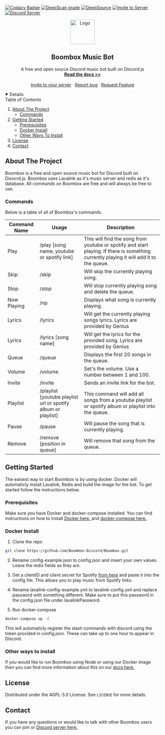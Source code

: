 [![Codacy Badge](https://app.codacy.com/project/badge/Grade/12aec9b09d3442db9d72b07f5988a8e0)](https://www.codacy.com/gh/Boombox-Discord/Boombox/dashboard?utm_source=github.com&utm_medium=referral&utm_content=Boombox-Discord/Boombox&utm_campaign=Badge_Grade)
[![DeepScan grade](https://deepscan.io/api/teams/11492/projects/14622/branches/276517/badge/grade.svg)](https://deepscan.io/dashboard#view=project&tid=11492&pid=14622&bid=276517)
[![DeepSource](https://deepsource.io/gh/Boombox-Discord/Boombox.svg/?label=active+issues&show_trend=true&token=aWXhwOLYoOTzXhDTc8mNzvRk)](https://deepsource.io/gh/Boombox-Discord/Boombox/?ref=repository-badge)
<a href="https://discord.com/api/oauth2/authorize?client_id=678819994250772480&permissions=36785152&scope=bot">
<img src="https://img.shields.io/badge/Invite-to%20your%20server-blue.svg?style=for-the-badge" alt="Invite to Server">
</a>
<a href="https://discord.gg/invite/HKnyEB9">
<img src="https://discordapp.com/api/guilds/770511689258237973/widget.png?style=shield" alt="Discord Server">
</a>

<p align="center">
    <a href="https://github.com/Boombox-Discord/Boombox">
        <img src="https://boomboxdiscord.dev/IMG/favicon.png" alt="Logo" width="80" height="80">
    </a>
    <h2 align="center">Boombox Music Bot</h2>
    <p align="center">
        A free and open source Discord music bot built on Discord.js
        <br>
        <a href="https://docs.boomboxdiscord.dev"><strong>Read the docs >></strong></a>
        <br>
        <br>
        <a href="https://discord.com/api/oauth2/authorize?client_id=678819994250772480&permissions=36785152&scope=bot">Invite to your server</a>
        ·
        <a href="https://github.com/Boombox-Discord/Boombox/issues">Report bug</a>
        ·
        <a href="https://github.com/Boombox-Discord/Boombox/issues"> Request Feature</a>
    </p>
</p>

<details open="open">
    <summery>Table of Contents</summery>
    <ol>
        <li>
            <a href="about-the-project">About The Project</a>
            <ul>
                <li><a href="#commands">Commands</a></li>
            </ul>
        </li>
        <li>
            <a href="#getting-started">Getting Started</a>
            <ul>
                <li><a href="#prerequisites">Prerequisites</a></li>
                <li><a href="#docker-install">Docker Install</a></li>
                <li><a href="#other-ways-to-install">Other Ways To Install</a></li>
            </ul>
        <li><a href="#license">License</a></li>
        <li><a href="#contact">Contact</a></li>
    </ol>
</details>

## About The Project

Boombox is a free and open source music bot for Discord built on Disocrd.js. Boombox uses Lavalink as it's music server and redis as it's database. All commands on Boombox are free and will always be free to use.

### Commands

Below is a table of all of Boombox's commands.

| Command Name | Usage                             | Description                                                                                                                  |
| ------------ | --------------------------------- | ---------------------------------------------------------------------------------------------------------------------------- |
| Play         | /play [song name, youtube or spotify link] | This will find the song from youtube or spotify and start playing. If there is something currently playing it will add it to the queue. |
| Skip         | /skip                             | Will skip the currently playing song.                                                                                        |
| Stop         | /stop                             | Will stop currently playing song and delete the queue.                                                                       |
| Now Playing  | /np                               | Displays what song is currently playing.                                                                                     |
| Lyrics       | /lyrics                           | Will get the currently playing songs lyrics. Lyrics are provided by Genius                                                   |
| Lyrics       | /lyrics [song name]               | Will get the lyrics for the provided song. Lyrics are provided by Genius                                                     |
| Queue        | /queue                            | Displays the first 20 songs in the queue.                                                                                    |
| Volume       | /volume                           | Set's the volume. Use a number between 1 and 100.                                                                            |
| Invite       | /invite                           | Sends an invite link for the bot.                                                                                            |
| Playlist     | /playlist [youtube playlist url or spotify album or playlist]  | This command will add all songs from a youtube playlist or spotify album or playlist into the queue.                                                      |
| Pause        | /pause                            | Will pause the song that is currently playing.                                                                               |
| Remove       | /remove [position in queue]       | Will remove that song from the queue.                                                                                        |

## Getting Started

The eaisest way to start Boombox is by using docker. Docker will automaticly install Lavalink, Redis and build the image for the bot. To get started follow the instructions below.

### Prerequisites

Make sure you have Docker and docker-compose installed. You can find instructions on how to install <a href="https://docs.docker.com/docker-for-windows/install/">Docker here, </a> and <a href="https://docs.docker.com/compose/install/"> docker-compose here. </a>

### Docker Install

1.  Clone the repo

```sh
git clone https://github.com/Boombox-Discord/Boombox.git
```

2.  Rename config-example.json to config.json and insert your own values. Leave the redis fields as they are.

3. Get a clientID and client secret for Spotify [from here](https://developer.spotify.com/dashboard/applications) and paste it into the config file. This allows you to play music from Spotify links.

3.  Rename lavalink-config-example.yml to lavalink-config.yml and replace password with something different. Make sure to put this password in the config.json file under lavalinkPassword.

4.  Run docker-compose

```sh
docker-compose up -d
```

This will automaticly register the slash commands with discord using the token provided in config.json. These can take up to one hour to appear in Discord.

### Other ways to install

If you would like to run Boombox using Node or using our Docker image then you can find more information about this on our <a href="https://docs.boomboxdiscord.dev/installing-boombox"> docs here. </a>

## License

Distributed under the AGPL-3.0 License. See `LICENSE` for more details.

## Contact

If you have any questions or would like to talk with other Boombox users you can join or <a href="https://discord.gg/invite/HKnyEB9"> Discord server here. </a>
